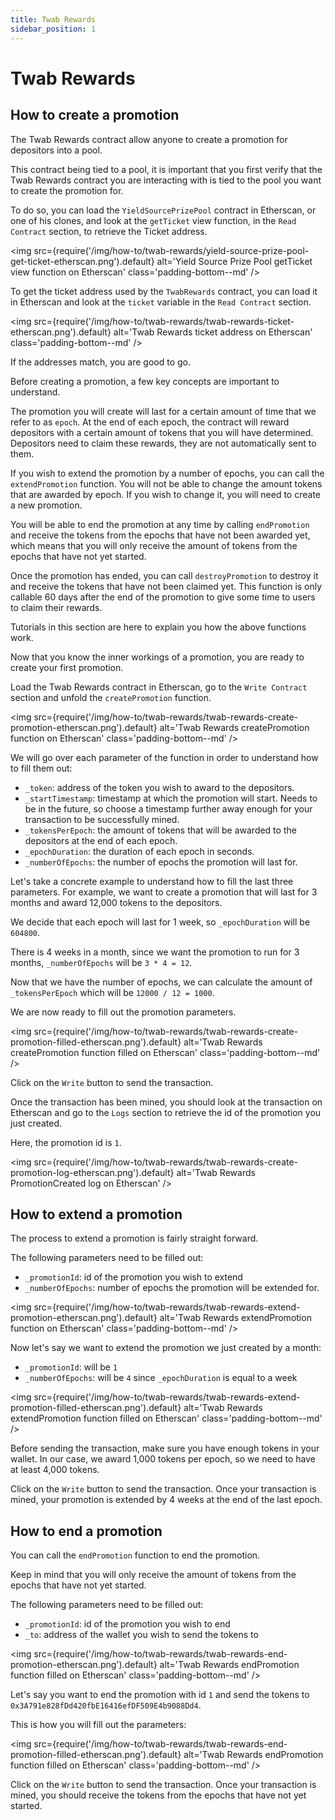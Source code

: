 ```yaml
---
title: Twab Rewards
sidebar_position: 1
---
```


# Twab Rewards

## How to create a promotion

The Twab Rewards contract allow anyone to create a promotion for depositors into a pool.

This contract being tied to a pool, it is important that you first verify that the Twab Rewards contract you are interacting with is tied to the pool you want to create the promotion for.

To do so, you can load the `YieldSourcePrizePool` contract in Etherscan, or one of his clones, and look at the `getTicket` view function, in the `Read Contract` section, to retrieve the Ticket address.

<img
  src={require('/img/how-to/twab-rewards/yield-source-prize-pool-get-ticket-etherscan.png').default}
  alt='Yield Source Prize Pool getTicket view function on Etherscan'
  class='padding-bottom--md'
/>

To get the ticket address used by the `TwabRewards` contract, you can load it in Etherscan and look at the `ticket` variable in the `Read Contract` section.

<img
  src={require('/img/how-to/twab-rewards/twab-rewards-ticket-etherscan.png').default}
  alt='Twab Rewards ticket address on Etherscan'
  class='padding-bottom--md'
/>

If the addresses match, you are good to go.

Before creating a promotion, a few key concepts are important to understand.

The promotion you will create will last for a certain amount of time that we refer to as `epoch`.
At the end of each epoch, the contract will reward depositors with a certain amount of tokens that you will have determined.
Depositors need to claim these rewards, they are not automatically sent to them.

If you wish to extend the promotion by a number of epochs, you can call the `extendPromotion` function.
You will not be able to change the amount tokens that are awarded by epoch. If you wish to change it, you will need to create a new promotion.

You will be able to end the promotion at any time by calling `endPromotion` and receive the tokens from the epochs that have not been awarded yet, which means that you will only receive the amount of tokens from the epochs that have not yet started.

Once the promotion has ended, you can call `destroyPromotion` to destroy it and receive the tokens that have not been claimed yet.
This function is only callable 60 days after the end of the promotion to give some time to users to claim their rewards.

Tutorials in this section are here to explain you how the above functions work.

Now that you know the inner workings of a promotion, you are ready to create your first promotion.

Load the Twab Rewards contract in Etherscan, go to the `Write Contract` section and unfold the `createPromotion` function.

<img
  src={require('/img/how-to/twab-rewards/twab-rewards-create-promotion-etherscan.png').default}
  alt='Twab Rewards createPromotion function on Etherscan'
  class='padding-bottom--md'
/>

We will go over each parameter of the function in order to understand how to fill them out:
- `_token`: address of the token you wish to award to the depositors.
- `_startTimestamp`: timestamp at which the promotion will start. Needs to be in the future, so choose a timestamp further away enough for your transaction to be successfully mined.
- `_tokensPerEpoch`: the amount of tokens that will be awarded to the depositors at the end of each epoch.
- `_epochDuration`: the duration of each epoch in seconds.
- `_numberOfEpochs`: the number of epochs the promotion will last for.

Let's take a concrete example to understand how to fill the last three parameters.
For example, we want to create a promotion that will last for 3 months and award 12,000 tokens to the depositors.

We decide that each epoch will last for 1 week, so `_epochDuration` will be `604800`.

There is 4 weeks in a month, since we want the promotion to run for 3 months, `_numberOfEpochs` will be `3 * 4 = 12`.

Now that we have the number of epochs, we can calculate the amount of `_tokensPerEpoch` which will be `12000 / 12 = 1000`.

We are now ready to fill out the promotion parameters.

<img
  src={require('/img/how-to/twab-rewards/twab-rewards-create-promotion-filled-etherscan.png').default}
  alt='Twab Rewards createPromotion function filled on Etherscan'
  class='padding-bottom--md'
/>

Click on the `Write` button to send the transaction.

Once the transaction has been mined, you should look at the transaction on Etherscan and go to the `Logs` section to retrieve the id of the promotion you just created.

Here, the promotion id is `1`.

<img
  src={require('/img/how-to/twab-rewards/twab-rewards-create-promotion-log-etherscan.png').default}
  alt='Twab Rewards PromotionCreated log on Etherscan'
/>

## How to extend a promotion

The process to extend a promotion is fairly straight forward.

The following parameters need to be filled out:
- `_promotionId`: id of the promotion you wish to extend
- `_numberOfEpochs`: number of epochs the promotion will be extended for.

<img
  src={require('/img/how-to/twab-rewards/twab-rewards-extend-promotion-etherscan.png').default}
  alt='Twab Rewards extendPromotion function on Etherscan'
  class='padding-bottom--md'
/>

Now let's say we want to extend the promotion we just created by a month:
- `_promotionId`: will be `1`
- `_numberOfEpochs`: will be `4` since `_epochDuration` is equal to a week

<img
  src={require('/img/how-to/twab-rewards/twab-rewards-extend-promotion-filled-etherscan.png').default}
  alt='Twab Rewards extendPromotion function filled on Etherscan'
  class='padding-bottom--md'
/>

Before sending the transaction, make sure you have enough tokens in your wallet. In our case, we award 1,000 tokens per epoch, so we need to have at least 4,000 tokens.

Click on the `Write` button to send the transaction. Once your transaction is mined, your promotion is extended by 4 weeks at the end of the last epoch.

## How to end a promotion

You can call the `endPromotion` function to end the promotion.

Keep in mind that you will only receive the amount of tokens from the epochs that have not yet started.

The following parameters need to be filled out:
- `_promotionId`: id of the promotion you wish to end
- `_to`: address of the wallet you wish to send the tokens to

<img
  src={require('/img/how-to/twab-rewards/twab-rewards-end-promotion-etherscan.png').default}
  alt='Twab Rewards endPromotion function filled on Etherscan'
  class='padding-bottom--md'
/>

Let's say you want to end the promotion with id `1` and send the tokens to `0x3A791e828fDd420fbE16416efDF509E4b9088Dd4`.

This is how you will fill out the parameters:

<img
  src={require('/img/how-to/twab-rewards/twab-rewards-end-promotion-filled-etherscan.png').default}
  alt='Twab Rewards endPromotion function filled on Etherscan'
  class='padding-bottom--md'
/>

Click on the `Write` button to send the transaction. Once your transaction is mined, you should receive the tokens from the epochs that have not yet started.

